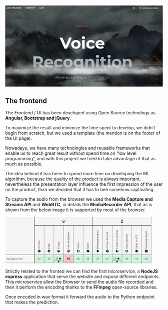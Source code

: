 ![supported browsers](https://github.com/luigisaetta/my-speaker-recognition/blob/main/img-ui.png)

## The frontend

The Frontend / UI has been developed using Open Source technology as **Angular, 
Bootstrap and jQuery**. 

To maximize the result and minimize the time spent to 
develop, we didn’t begin from scratch, but we used a template (the mention is on 
the footer of the UI page). 

Nowadays, we have many technologies and reusable frameworks that enable us to 
reach great result without spend time on “low level programming”, and with this 
project we tried to take advantage of that as much as possible.

The idea behind it has been to spend more time on developing the ML algorithm, 
because the quality of the product is always important, nevertheless the 
presentation layer influence the first impression of the user on the product, than we
decided that it has to bee somehow captivating.

To capture the audio from the browser we used the **Media Capture and Streams API** 
and **WebRTC**, in details the **MediaRecorder API**, that as is shown from the below 
image it is supported by most of the browser.

![supported browsers](https://github.com/luigisaetta/my-speaker-recognition/blob/main/supported_browers.png)

Strictly related to the fronted we can find the first microservice, a **NodeJS express** 
application that serve the website and expose different endpoints. 
This microservice allow the Browser to send the audio file recorded and then it 
perform the encoding thanks to the **FFmpeg** open-source libraries. 

Once encoded in wav format it forward the audio to the Python endpoint that makes the prediction. 
